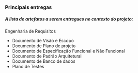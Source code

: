 ### Principais entregas

##### A lista de artefatos a serem entregues no contexto do projeto:

Engenharia de Requisitos

* Documento de Visão e Escopo
* Documento de Plano de projeto
* Documento de Especificação Funcional e Não Funcional
* Documento de Padrão Arquitetural
* Documento de Banco de dados
* Plano de Testes




